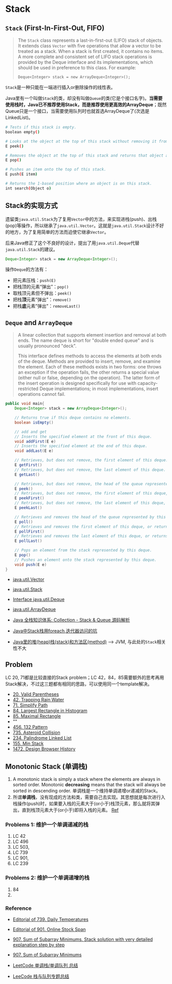 # Stack
## `Stack` (First-In-First-Out, FIFO)
> The `Stack` class represents a last-in-first-out (LIFO) stack of objects. It extends class `Vector` with five operations that allow a vector to be treated as a stack.
> When a stack is first created, it contains no items. 
> A more complete and consistent set of LIFO stack operations is provided by the Deque interface and its implementations, which should be used in preference to this class. For example: 
> 
> `Deque<Integer> stack = new ArrayDeque<Integer>();`

`Stack`是一种只能在一端进行插入or删除操作的线性表。

Java里有一个叫做`Stack`的类，却没有叫做`Queue`的类(它是个接口名字)。**当需要使用栈时，Java已不推荐使用Stack，而是推荐使用更高效的ArrayDeque**；既然Queue只是一个接口，当需要使用队列时也就首选ArrayDeque了(次选是LinkedList)。

```bash
# Tests if this stack is empty.
boolean empty()

# Looks at the object at the top of this stack without removing it from the stack.
E peek()

# Removes the object at the top of this stack and returns that object as the value of this function.
E pop()

# Pushes an item onto the top of this stack.
E push(E item)

# Returns the 1-based position where an object is on this stack.
int search(Object o)
```


## Stack的实现方式
遗留类`java.util.Stack`为了复用`Vector`中的方法，来实现进栈(push)、出栈(pop)等操作，所以继承了`java.util.Vector`。这就是`java.util.Stack`设计不好的地方，为了复用简单的方法而迫使它继承`Vector`。

后来Java修正了这个不良好的设计，提出了用`java.util.Deque`代替`java.util.Stack`的建议。
```Java
Deque<Integer> stack = new ArrayDeque<Integer>();
```
操作`Deque`的方法有：
* 把元素压栈：`push(E)`
* 把栈顶的元素“弹出”：`pop()`
* 取栈顶元素但不弹出：`peek()`
* 把栈**顶**元素”弹出”：`remove()`
* 把栈**底**元素”弹出”：`removeLast()`





## `Deque` and `ArrayDeque`
> A linear collection that supports element insertion and removal at both ends. The name deque is short for "double ended queue" and is usually pronounced "deck".
> 
> This interface defines methods to access the elements at both ends of the deque. Methods are provided to insert, remove, and examine the element. Each of these methods exists in two forms: one throws an exception if the operation fails, the other returns a special value (either null or false, depending on the operation). The latter form of the insert operation is designed specifically for use with capacity-restricted Deque implementations; in most implementations, insert operations cannot fail. 
```Java
public void main{
    Deque<Integer> stack = new ArrayDeque<Integer>();

    // Returns true if this deque contains no elements.
    boolean isEmpty()

    // add and get
    // Inserts the specified element at the front of this deque.
    void addFirst(E e)
    // Inserts the specified element at the end of this deque.
    void addLast(E e)

    // Retrieves, but does not remove, the first element of this deque.
    E getFirst()
    // Retrieves, but does not remove, the last element of this deque.
    E getLast()

    // Retrieves, but does not remove, the head of the queue represented by this deque, or returns null if this deque is empty.
    E peek()
    // Retrieves, but does not remove, the first element of this deque, or returns null if this deque is empty.
    E peekFirst()
    // Retrieves, but does not remove, the last element of this deque, or returns null if this deque is empty.
    E peekLast()

    // Retrieves and removes the head of the queue represented by this deque (in other words, the first element of this deque), or returns null if this deque is empty.
    E poll()
    // Retrieves and removes the first element of this deque, or returns null if this deque is empty.
    E pollFirst()
    // Retrieves and removes the last element of this deque, or returns null if this deque is empty.
    E pollLast()

    // Pops an element from the stack represented by this deque.
    E pop()
    // Pushes an element onto the stack represented by this deque.
    void push(E e)
}
```


* [java.util.Vector<E>](https://docs.oracle.com/javase/8/docs/api/java/util/Vector.html)
* [java.util.Stack<E>](https://docs.oracle.com/javase/8/docs/api/java/util/Stack.html)
* [Interface java.util.Deque<E>](https://docs.oracle.com/javase/8/docs/api/java/util/Deque.html)
* [java.util.ArrayDeque<E>](https://docs.oracle.com/javase/8/docs/api/java/util/ArrayDeque.html)
* [Java 全栈知识体系: Collection - Stack & Queue 源码解析](https://pdai.tech/md/java/collection/java-collection-Queue&Stack.html)
* [Java中Stack栈用foreach,迭代器访问的坑](https://blog.csdn.net/qq_43778308/article/details/108483525)


* [Java里的堆(heap)栈(stack)和方法区(method)](https://www.cnblogs.com/fmgao-technology/p/11095873.html) --> JVM, 与此处的`Stack`相关性不大


## Problem
LC 20, 71都是比较直接的Stack problem；LC 42，84，85需要额外的思考再用Stack解决，不过这三题都有相同的思路，可以使用同一个template解决。
* [20. Valid Parentheses](https://leetcode.com/problems/valid-parentheses/)
* [42. Trapping Rain Water](https://leetcode.com/problems/trapping-rain-water/)
* [71. Simplify Path](https://leetcode.com/problems/simplify-path/)
* [84. Largest Rectangle in Histogram](https://leetcode.com/problems/largest-rectangle-in-histogram/)
* [85. Maximal Rectangle](https://leetcode.com/problems/maximal-rectangle/)
* ""
* [456. 132 Pattern](https://leetcode.com/problems/132-pattern/)
* [735. Asteroid Collision](https://leetcode.com/problems/asteroid-collision/)
* [234. Palindrome Linked List](https://leetcode.com/problems/palindrome-linked-list/)
* [155. Min Stack](https://leetcode.com/problems/min-stack/)
* [1472. Design Browser History](https://leetcode.com/problems/design-browser-history/)


## Monotonic Stack (单调栈)
1. A monotonic stack is simply a stack where the elements are always in sorted order. Monotonic **decreasing** means that the stack will always be sorted in descending order.
单调栈是一个维持单调递增or递减的Stack。
2. 所谓**单调栈**，没有现成的方法和类，需要自己去实现。其思想就是每次进行入栈操作(push)时，如果要入栈的元素大于(or小于)栈顶元素，那么就将其弹出，直到栈顶元素大于(or小于)即将入栈的元素。
[Ref](https://www.zhihu.com/tardis/zm/art/518743572?source_id=1003)



### Problems 1: 维护一个单调递减的栈
1. LC 42
2. LC 496
3. LC 503, 
4. LC 739
5. LC 901,
6. LC 239

### Problems 2: 维护一个单调递增的栈
1. 84
2. 


### Reference
* [Editorial of 739. Daily Temperatures](https://leetcode.com/problems/daily-temperatures/editorial/)
* [Editorial of 901. Online Stock Span](https://leetcode.com/problems/online-stock-span/description/)
* [907. Sum of Subarray Minimums. Stack solution with very detailed explanation step by step](https://leetcode.com/problems/sum-of-subarray-minimums/solutions/178876/stack-solution-with-very-detailed-explanation-step-by-step/)
* [907. Sum of Subarray Minimums](https://leetcode.com/problems/sum-of-subarray-minimums/description/)

* [LeetCode 单调栈/单调队列 总结](https://www.zhihu.com/tardis/zm/art/518743572?source_id=1003)
* [LeeCode 栈与队列专题总结](https://blog.csdn.net/weixin_40910614/article/details/120378512)